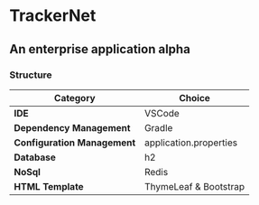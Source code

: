 # TrackerNet
## An enterprise application alpha

### Structure
| Category              | Choice       |
|-----------------------|--------------|
| **IDE**               | VSCode       | 
| **Dependency Management** | Gradle    | 
| **Configuration Management** |  application.properties | 
| **Database**          | h2           | 
| **NoSql**           |Redis         | 
| **HTML Template**           |ThymeLeaf & Bootstrap |
